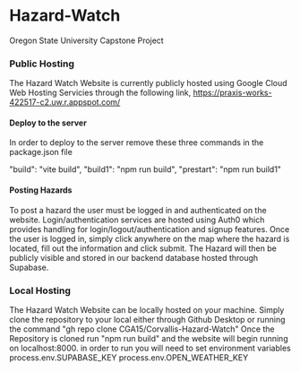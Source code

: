 # Hazard-Watch
 Oregon State University Capstone Project

### Public Hosting
The Hazard Watch Website is currently publicly hosted using Google Cloud Web Hosting Servicies through the following link, 
https://praxis-works-422517-c2.uw.r.appspot.com/

#### Deploy to the server
In order to deploy to the server remove these three commands in the package.json file

"build": "vite build",
"build1": "npm run build",
"prestart": "npm run build1"

#### Posting Hazards
To post a hazard the user must be logged in and authenticated on the website. Login/authentication services are hosted using Auth0 which provides handling for login/logout/authentication and signup features.
Once the user is logged in, simply click anywhere on the map where the hazard is located, fill out the information and click submit. The Hazard will then be publicly visible and stored in our backend database hosted through Supabase.

### Local Hosting
The Hazard Watch Website can be locally hosted on your machine. Simply clone the repository to your local either through Github Desktop or running the command "gh repo clone CGA15/Corvallis-Hazard-Watch" 
Once the Repository is cloned run "npm run build" and the website will begin running on localhost:8000.
in order to run you will need to set environment variables 
process.env.SUPABASE_KEY
process.env.OPEN_WEATHER_KEY